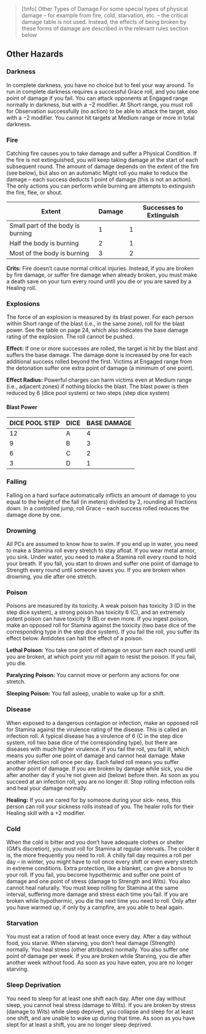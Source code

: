 >[!info] Other Types of Damage 
>For some special types of physical damage – for example from fire, cold, starvation, etc. – the critical damage table is not used. Instead, the effects of being broken by these forms of damage are described in the relevant rules section below

## Other Hazards 

### Darkness 
In complete darkness, you have no choice but to feel your way around. To run in complete darkness requires a successful Grace roll, and you take one point of damage if you fail. You can attack opponents at Engaged range normally in darkness, but with a −2 modifier. At Short range, you must roll for Observation successfully (no action) to be able to attack the target, also with a −2 modifier. You cannot hit targets at Medium range or more in total darkness. 

### Fire 

Catching fire causes you to take damage and suffer a Physical Condition. If the fire is not extinguished, you will keep taking damage at the start of each subsequent round. The amount of damage depends on the extent of the fire (see below), but also on an automatic Might roll you make to reduce the damage – each success deducts 1 point of damage (this is not an action). The only actions you can perform while burning are attempts to extinguish the fire, flee, or shout.

| Extent | Damage  | Successes to Extinguish |
| --- | --- | --- |
| Small part of the body is burning | 1 | 1 |
| Half the body is burning | 2 | 1 |
| Most of the body is burning | 3 | 2 |

**Crits:** Fire doesn’t cause normal critical injuries. Instead, if you are broken by fire damage, or suffer fire damage when already broken, you must make a death save on your turn every round until you die or you are saved by a Healing roll. 

### Explosions 
The force of an explosion is measured by its blast power. For each person within Short range of the blast (i.e., in the same zone), roll for the blast power. See the table on page 24, which also indicates the base damage rating of the explosion. The roll cannot be pushed. 

**Effect:** If one or more successes are rolled, the target is hit by the blast and suffers the base damage. The damage done is increased by one for each additional success rolled beyond the first. Victims at Engaged range from the detonation suffer one extra point of damage (a minimum of one point). 

**Effect Radius:** Powerful charges can harm victims even at Medium range (i.e., adjacent zones) if nothing blocks the blast. The blast power is then reduced by 6 (dice pool system) or two steps (step dice system)

#### Blast Power
| DICE POOL STEP | DICE | BASE DAMAGE |
|----------------|------|-------------|
| 12             | A    | 4           |
| 9              | B    | 3           |
| 6              | C    | 2           |
| 3              | D    | 1           |
### Falling 
Falling on a hard surface automatically inflicts an amount of damage to you equal to the height of the fall (in meters) divided by 2, rounding all fractions down. In a controlled jump, roll Grace – each success rolled reduces the damage done by one.

### Drowning 
All PCs are assumed to know how to swim. If you end up in water, you need to make a Stamina roll every stretch to stay afloat. If you wear metal armor, you sink. Under water, you need to make a Stamina roll every round to hold your breath. If you fail, you start to drown and suffer one point of damage to Strength every round until someone saves you. If you are broken when drowning, you die after one stretch. 

### Poison 
Poisons are measured by its toxicity. A weak poison has toxicity 3 (D in the step dice system), a strong poison has toxicity 6 (C), and an extremely potent poison can have toxicity 9 (B) or even more. If you ingest poison, make an opposed roll for Stamina against the toxicity (two base dice of the corresponding type in the step dice system). If you fail the roll, you suffer its effect below. Antidotes can halt the effect of a poison. 

**Lethal Poison:** You take one point of damage on your turn each round until you are broken, at which point you roll again to resist the poison. If you fail, you die. 

**Paralyzing Poison:** You cannot move or perform any actions for one stretch. 

**Sleeping Poison:** You fall asleep, unable to wake up for a shift. 

### Disease 
When exposed to a dangerous contagion or infection, make an opposed roll for Stamina against the virulence rating of the disease. This is called an infection roll. A typical disease has a virulence of 6 (C in the step dice system, roll two base dice of the corresponding type), but there are diseases with much higher virulence. If you fail the roll, you fall ill, which means you suffer one point of damage and cannot heal damage. Make another infection roll once per day. Each failed roll means you suffer another point of damage. If you are broken by damage while sick, you die after another day if you’re not given aid (below) before then. As soon as you succeed at an infection roll, you are no longer ill. Stop rolling infection rolls and heal your damage normally. 

**Healing:** If you are cared for by someone during your sick- ness, this person can roll your sickness rolls instead of you. The healer rolls for their Healing skill with a +2 modifier. 

### Cold 
When the cold is bitter and you don’t have adequate clothes or shelter (GM’s discretion), you must roll for Stamina at regular intervals. The colder it is, the more frequently you need to roll. A chilly fall day requires a roll per day – in winter, you might have to roll once every shift or even every stretch in extreme conditions. Extra protection, like a blanket, can give a bonus to your roll. If you fail, you become hypothermic and suffer one point of damage and one point of stress (damage to Strength and Wits). You also cannot heal naturally. You must keep rolling for Stamina at the same interval, suffering more damage and stress each time you fail. If you are broken while hypothermic, you die the next time you need to roll. Only after you have warmed up, if only by a campfire, are you able to heal again. 

### Starvation 
You must eat a ration of food at least once every day. After a day without food, you starve. When starving, you don’t heal damage (Strength) normally. You heal stress (other attributes) normally. You also suffer one point of damage per week. If you are broken while Starving, you die after another week without food. As soon as you have eaten, you are no longer starving. 

### Sleep Deprivation 
You need to sleep for at least one shift each day. After one day without sleep, you cannot heal stress (damage to Wits). If you are broken by stress (damage to Wits) while sleep deprived, you collapse and sleep for at least one shift, and are unable to wake up during that time. As soon as you have slept for at least a shift, you are no longer sleep deprived. 
